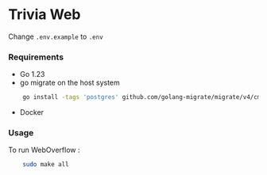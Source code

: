 # Trivia Web  
Change `.env.example` to `.env`

### Requirements  
- Go 1.23  
- go migrate on the host system  
```bash
    go install -tags 'postgres' github.com/golang-migrate/migrate/v4/cmd/migrate@latest
```
- Docker  

### Usage  
To run WebOverflow :  
```bash
    sudo make all
```
